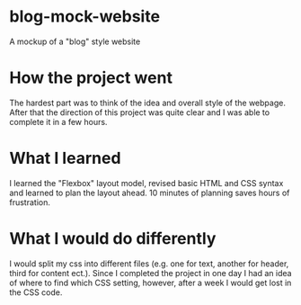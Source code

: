 # blog-mock-website
A mockup of a "blog" style website

# How the project went
The hardest part was to think of the idea and overall style of the webpage.
After that the direction of this project was quite clear and I was able to
complete it in a few hours.

# What I learned
I learned the "Flexbox" layout model, revised basic HTML and CSS syntax and
learned to plan the layout ahead. 10 minutes of planning saves hours of frustration.

# What I would do differently
I would split my css into different files (e.g. one for text, another for header, third for content ect.). Since I completed the project in one day I had an idea of where to find which
CSS setting, however, after a week I would get lost in the CSS code.
